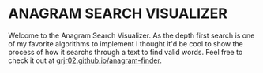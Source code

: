 # ANAGRAM SEARCH VISUALIZER

Welcome to the Anagram Search Visualizer. As the depth first search is one of my favorite algorithms to implement I thought it'd be cool to show the process of how it searchs through a text to find valid words. Feel free to check it out at [grjr02.github.io/anagram-finder](https://grjr02.github.io/anagram-finder).
